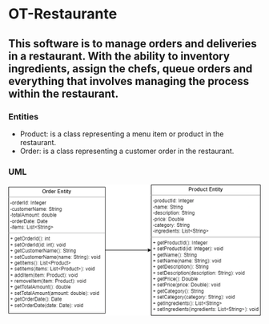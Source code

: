 # OT-Restaurante

## This software is to manage orders and deliveries in a restaurant. With the ability to inventory ingredients, assign the chefs, queue orders and everything that involves managing the process within the restaurant.

### Entities

* Product: is a class representing a menu item or product in the restaurant.
* Order: is a class representing a customer order in the restaurant.
### UML

![UML](Images/orderEntity_UML.png)

